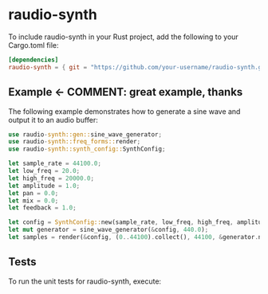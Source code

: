 
# raudio-synth

To include raudio-synth in your Rust project, add the following to your Cargo.toml file:

```toml
[dependencies]
raudio-synth = { git = "https://github.com/your-username/raudio-synth.git" }
```

## Example <- COMMENT: great example, thanks

The following example demonstrates how to generate a sine wave and output it to an audio buffer:

```rust
use raudio-synth::gen::sine_wave_generator;
use raudio-synth::freq_forms::render;
use raudio-synth::synth_config::SynthConfig;

let sample_rate = 44100.0;
let low_freq = 20.0;
let high_freq = 20000.0;
let amplitude = 1.0;
let pan = 0.0;
let mix = 0.0;
let feedback = 1.0;

let config = SynthConfig::new(sample_rate, low_freq, high_freq, amplitude, pan, mix, feedback);
let mut generator = sine_wave_generator(&config, 440.0);
let samples = render(&config, (0..44100).collect(), 44100, &generator.next_sample);
```

## Tests

To run the unit tests for raudio-synth, execute:
